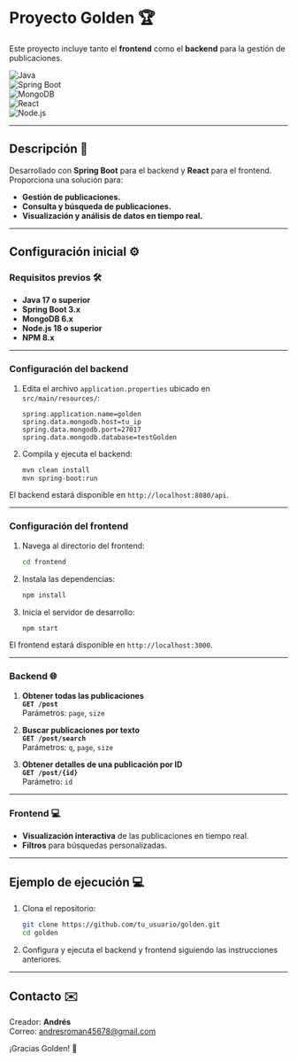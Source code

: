 # Proyecto Golden 🏆  
Este proyecto incluye tanto el **frontend** como el **backend** para la gestión de publicaciones.  

![Java](https://img.shields.io/badge/Java-17-orange?style=for-the-badge&logo=openjdk)  
![Spring Boot](https://img.shields.io/badge/Spring%20Boot-3.1-green?style=for-the-badge&logo=springboot)  
![MongoDB](https://img.shields.io/badge/MongoDB-6.0-brightgreen?style=for-the-badge&logo=mongodb)  
![React](https://img.shields.io/badge/React-18-blue?style=for-the-badge&logo=react)  
![Node.js](https://img.shields.io/badge/Node.js-18-green?style=for-the-badge&logo=nodedotjs)  

---

## Descripción 📖  

Desarrollado con **Spring Boot** para el backend y **React** para el frontend. Proporciona una solución para:  
- **Gestión de publicaciones.**  
- **Consulta y búsqueda de publicaciones.**  
- **Visualización y análisis de datos en tiempo real.**  

---

## Configuración inicial ⚙️  

### Requisitos previos 🛠️  
- **Java 17 o superior**  
- **Spring Boot 3.x**  
- **MongoDB 6.x**  
- **Node.js 18 o superior**  
- **NPM 8.x**  

---

### Configuración del backend  

1. Edita el archivo `application.properties` ubicado en `src/main/resources/`:  

   ```properties
   spring.application.name=golden
   spring.data.mongodb.host=tu_ip
   spring.data.mongodb.port=27017
   spring.data.mongodb.database=testGolden
   ```

2. Compila y ejecuta el backend:  

   ```bash
   mvn clean install
   mvn spring-boot:run
   ```

El backend estará disponible en `http://localhost:8080/api`.  

---

### Configuración del frontend  

1. Navega al directorio del frontend:  

   ```bash
   cd frontend
   ```

2. Instala las dependencias:  

   ```bash
   npm install
   ```

3. Inicia el servidor de desarrollo:  

   ```bash
   npm start
   ```

El frontend estará disponible en `http://localhost:3000`.  

---



### Backend 🌐  

1. **Obtener todas las publicaciones**  
   **`GET /post`**  
   Parámetros: `page`, `size`  

2. **Buscar publicaciones por texto**  
   **`GET /post/search`**  
   Parámetros: `q`, `page`, `size`  

3. **Obtener detalles de una publicación por ID**  
   **`GET /post/{id}`**  
   Parámetro: `id`  

---

### Frontend 💻  

- **Visualización interactiva** de las publicaciones en tiempo real.  
- **Filtros** para búsquedas personalizadas.  

---

## Ejemplo de ejecución 💻  

1. Clona el repositorio:  

   ```bash
   git clone https://github.com/tu_usuario/golden.git
   cd golden
   ```

2. Configura y ejecuta el backend y frontend siguiendo las instrucciones anteriores.  

---

## Contacto ✉️  

Creador: **Andrés**  
Correo: [andresroman45678@gmail.com](mailto:andresroman45678@gmail.com)  

¡Gracias Golden! 🎉